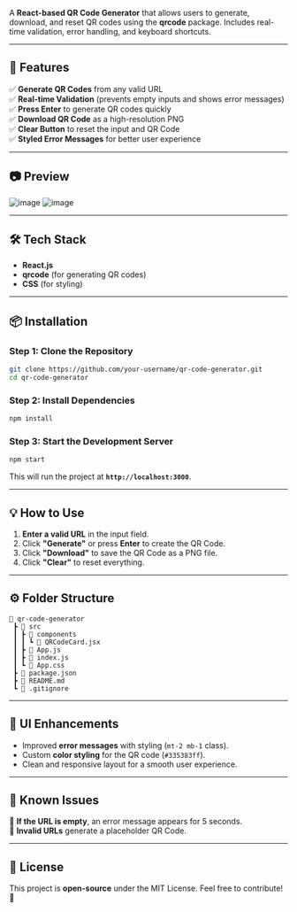 A **React-based QR Code Generator** that allows users to generate, download, and reset QR codes using the **qrcode** package. Includes real-time validation, error handling, and keyboard shortcuts.  

---

## **🌟 Features**
✅ **Generate QR Codes** from any valid URL  
✅ **Real-time Validation** (prevents empty inputs and shows error messages)  
✅ **Press Enter** to generate QR codes quickly  
✅ **Download QR Code** as a high-resolution PNG  
✅ **Clear Button** to reset the input and QR Code  
✅ **Styled Error Messages** for better user experience  

---

## **📷 Preview**  
![image](https://github.com/user-attachments/assets/fbf808a3-14c6-46a9-96d1-79f002c5216d)
![image](https://github.com/user-attachments/assets/2bbe59f2-5481-45dc-b907-786e37867039)

---

## **🛠️ Tech Stack**
- **React.js**  
- **qrcode** (for generating QR codes)  
- **CSS** (for styling)  

---

## **📦 Installation**
### **Step 1: Clone the Repository**
```sh
git clone https://github.com/your-username/qr-code-generator.git
cd qr-code-generator
```

### **Step 2: Install Dependencies**
```sh
npm install
```

### **Step 3: Start the Development Server**
```sh
npm start
```
This will run the project at **`http://localhost:3000`**.

---

## **💡 How to Use**
1. **Enter a valid URL** in the input field.  
2. Click **"Generate"** or press **Enter** to create the QR Code.  
3. Click **"Download"** to save the QR Code as a PNG file.  
4. Click **"Clear"** to reset everything.  

---

## **⚙️ Folder Structure**
```
📂 qr-code-generator
 ┣ 📂 src
 ┃ ┣ 📂 components
 ┃ ┃ ┗ 📜 QRCodeCard.jsx
 ┃ ┣ 📜 App.js
 ┃ ┣ 📜 index.js
 ┃ ┗ 📜 App.css
 ┣ 📜 package.json
 ┣ 📜 README.md
 ┗ 📜 .gitignore
```
---

## **🎨 UI Enhancements**
- Improved **error messages** with styling (`mt-2 mb-1` class).  
- Custom **color styling** for the QR code (`#335383ff`).  
- Clean and responsive layout for a smooth user experience.  

---

## **🐛 Known Issues**
🔹 **If the URL is empty**, an error message appears for 5 seconds.  
🔹 **Invalid URLs** generate a placeholder QR Code.  

---

## **📜 License**
This project is **open-source** under the MIT License. Feel free to contribute! 🚀    
